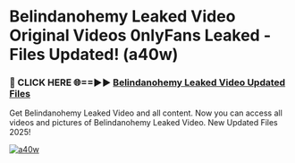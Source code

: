 # Belindanohemy Leaked Video Original Videos 0nlyFans Leaked - Files Updated! (a40w)

<h3>🔴 CLICK HERE 🌐==►► <a href="https://tinyurl.com/4seja8ks" rel="nofollow">Belindanohemy Leaked Video Updated Files</a></h3>

Get Belindanohemy Leaked Video and all content. Now you can access all videos and pictures of Belindanohemy Leaked Video. New Updated Files 2025!

[![a40w](https://i.imgur.com/EWjZXRe.gif)](https://tinyurl.com/4seja8ks)

